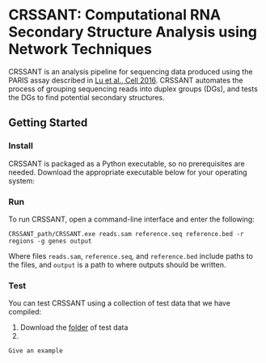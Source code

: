 # CRSSANT: Computational RNA Secondary Structure Analysis using Network Techniques

CRSSANT is an analysis pipeline for sequencing data produced using the PARIS assay described in [Lu et al., Cell 2016](https://www.sciencedirect.com/science/article/pii/S0092867416304226). CRSSANT automates the process of grouping sequencing reads into duplex groups (DGs), and tests the DGs to find potential secondary structures.


## Getting Started

### Install

CRSSANT is packaged as a Python executable, so no prerequisites are needed. Download the appropriate executable below for your operating system:

### Run

To run CRSSANT, open a command-line interface and enter the following:

```
CRSSANT_path/CRSSANT.exe reads.sam reference.seq reference.bed -r regions -g genes output
```
Where files `reads.sam`, `reference.seq`, and `reference.bed` include paths to the files, and `output` is a path to where outputs should be written.

### Test

You can test CRSSANT using a collection of test data that we have compiled:

1. Download the [folder](https://github.com/ihwang/CRSSANT/CRSSANT/tests) of test data
2. 
```
Give an example
```

